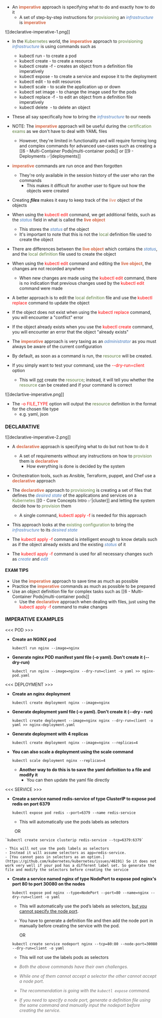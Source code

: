 - An <b><span style="color:#d46644">imperative</span></b> approach is specifying what to do and exactly how to do it
	- A set of step-by-step instructions for <span style="color:#5c7e3e">provisioning</span> an <i><span style="color:#477bbe">infrastructure</span></i> is <b><span style="color:#d46644">imperative</span></b>

![[declarative-imperative-1.png]]

- In the <span style="color:#5c7e3e">Kubernetes</span> world, the <b><span style="color:#d46644">imperative</span></b> approach to <span style="color:#5c7e3e">provisioning</span> <i><span style="color:#477bbe">infrastructure</span></i> is using commands such as
	- kubectl run - to create a pod
	- kubectl create - to create a resource
	- kubectl create -f - creates an object from a definition file imperatively
	- kubectl expose - to create a service and expose it to the deployment
	- kubectl edit - to edit resources
	- kubectl scale - to scale the application up or down
	- kubectl set image - to change the image used for the pods
	- kubectl replace -f - to edit an object from a definition file imperatively
	- kubectl delete  - to delete an object
- These all say specifically how to bring the <i><span style="color:#477bbe">infrastructure</span></i> to our needs

- NOTE: The <b><span style="color:#d46644">imperative</span></b> approach will be useful during the <span style="color:#5c7e3e">certification exams</span> as we don't have to deal with YAML files
	- However, they're limited in functionality and will require forming long and complex commands for advanced use-cases such as creating a [[6 - Multi-Container Pods|multi-container pods]] or [[9 - Deployments ✅|deployments]]

- <b><span style="color:#d46644">imperative</span></b> commands are run once and then forgotten
	- They're only available in the session history of the user who ran the commands
		- This makes it difficult for another user to figure out how the objects were created

- Creating ***files*** makes it easy to keep track of the <i><span style="color:#d46644">live</span></i> object of the objects

- When using the <span style="color:red">kubectl edit</span> command, we get additional fields, such as the <i><span style="color:#477bbe">status</span></i> field in what is called the <b><span style="color:#d46644">live object</span></b>
	- This stores the <i><span style="color:#477bbe">status</span></i> of the object
	- It's important to note that this is not the <span style="color:#5c7e3e">local</span> definition file used to create the object

- There are differences between the <b><span style="color:#d46644">live object</span></b> which contains the <i><span style="color:#477bbe">status</span></i>, and the <span style="color:#5c7e3e">local definition</span> file used to create the object

- When using the <span style="color:red">kubectl edit</span> command and editing the <b><span style="color:#d46644">live object</span></b>, the changes are not recorded anywhere
	- When new changes are made using the <span style="color:red">kubectl edit</span> command, there is no indication that previous changes used by the <span style="color:red">kubectl edit</span> command were made

- A better approach is to edit the <span style="color:#5c7e3e">local definition</span> file and use the <span style="color:red">kubectl replace</span> command to update the object

- If the object does not exist when using the <span style="color:red">kubectl replace</span> command, you will encounter a "conflict" error

- If the object already exists when you use the <span style="color:red">kubectl create</span> command, you will encounter an error that the object "already exists"

- The <b><span style="color:#d46644">imperative</span></b> approach is very taxing as an <i><span style="color:#477bbe">administrator</span></i> as you must always be aware of the current configuration

- By default, as soon as a command is run, the <span style="color:#5c7e3e">resource</span> will be created.
- If you simply want to test your command, use the <span style="color:red">--dry-run=client</span> option

	- This will <u>not</u> create the <span style="color:#5c7e3e">resource</span>; instead, it will tell you whether the <span style="color:#5c7e3e">resource</span> can be created and if your command is correct

![[declartive-imperative.png]]

- The <span style="color:red">-o FILE_TYPE</span> option will output the <span style="color:#5c7e3e">resource</span> definition in the format for the chosen file type
	- e.g. yaml, json

### DECLARATIVE

![[declarative-imperative-2.png]]

- A <b><span style="color:#d46644">declarative</span></b> approach is specifying what to do but not how to do it
	- A set of requirements without any instructions on how to <span style="color:#5c7e3e">provision</span> them is <b><span style="color:#d46644">declarative</span></b>
		- How everything is done is decided by the system

- Orchestration tools, such as Ansible, Terraform, puppet, and Chef use a <b><span style="color:#d46644">declarative</span></b> approach

- The <b><span style="color:#d46644">declarative</span></b> approach to <span style="color:#5c7e3e">provisioning</span> is creating a set of files that defines the <i><span style="color:#477bbe">desired state</span></i> of the applications and services on a <span style="color:#5c7e3e">Kubernetes</span> [[0 - Core Concepts Intro ✅|cluster]] and letting the system decide how to <span style="color:#5c7e3e">provision</span> them
	- A single command, <span style="color:red">kubectl apply -f</span> is needed for this approach
- This approach looks at the <span style="color:#5c7e3e">existing configuration</span> to bring the <i><span style="color:#477bbe">infrastructure</span></i> to its <i><span style="color:#477bbe">desired state</span></i>

- The <span style="color:red">kubectl apply -f</span> command is intelligent enough to know details such as if the object already exists and the existing <i><span style="color:#477bbe">status</span></i> of it

- The <span style="color:red">kubectl apply -f</span> command is used for all necessary changes such as <i><span style="color:#477bbe">create</span></i> and <i><span style="color:#477bbe">edit</span></i>

#### EXAM TIPS

- Use the <b><span style="color:#d46644">imperative</span></b> approach to save time as much as possible
- Practice the <b><span style="color:#d46644">imperative</span></b> commands as much as possible to be prepared
- Use an object definition file for complex tasks such as [[6 - Multi-Container Pods|multi-container pods]]
	- Use the <b><span style="color:#d46644">declarative</span></b> approach when dealing with files, just using the <span style="color:red">kubectl apply -f</span> command to make changes

### IMPERATIVE EXAMPLES

\<\<\< POD \>\>\>

- **Create an NGINX pod**

	`kubectl run nginx --image=nginx`

- **Generate nginx POD manifest yaml file (-o yaml). Don't create it (--dry-run)**

	`kubectl run nginx --image=nginx --dry-run=client -o yaml >> nginx-pod.yaml`

\<\<\< DEPLOYMENT \>\>\>

- **Create an nginx deployment**

	`kubectl create deployment nginx --image=nginx`

- **Generate deployment yaml file (-o yaml). Don't create it (--dry - run)**

	`kubectl create deployment --image=nginx nginx --dry-run=client -o yaml >> nginx-deployment.yaml`

- **Generate deployment with 4 replicas**

	`kubectl create deployment nginx --image=nginx --replicas=4`

- **You can also scale a deployment using the scale command**

	`kubectl scale deployment nginx --replicas=4`

	- **Another way to do this is to save the yaml definition to a file and modify it**
		- You can then update the yaml file directly

\<\<\< SERVICE \>\>\>

- **Create a service named redis-service of type ClusterIP to expose pod redis on port 6379**

	`kubectl expose pod redis --port=6379 --name redis-service`

	- This will automatically use the pods labels as selectors

        OR

	`kubectl create service clusterip redis-service --tcp=6379:6379`

	- This will not use the pods labels as selectors
	- Instead it will assume selectors as app=redis-service. 
	- [You cannot pass in selectors as an option.](https://github.com/kubernetes/kubernetes/issues/46191) So it does not work very well if your pod has a different label set. So generate the file and modify the selectors before creating the service

- **Create a service named nginx of type NodePort to expose pod nginx's port 80 to port 30080 on the nodes**

	`kubectl expose pod nginx --type=NodePort --port=80 --name=nginx --dry-run=client -o yaml`

	- This will automatically use the pod’s labels as selectors, [but you cannot specify the node port](https://github.com/kubernetes/kubernetes/issues/25478).
	- You have to generate a definition file and then add the node port in manually before creating the service with the pod.

		OR

	`kubectl create service nodeport nginx --tcp=80:80 --node-port=30080 --dry-run=client -o yaml`

	- This will not use the labels pods as selectors

	- <span style="color:#6f6e6e"><i>Both the above commands have their own challenges.</i></span>
	- <span style="color:#6f6e6e"><i>While one of them cannot accept a selector the other cannot accept a node port.</i></span>
	- <span style="color:#6f6e6e"><i>The recommendation is going with the `kubectl expose` command.</i></span>
	- <span style="color:#6f6e6e"><i>If you need to specify a node port, generate a definition file using the same command and manually input the nodeport before creating the service.</i></span>
	